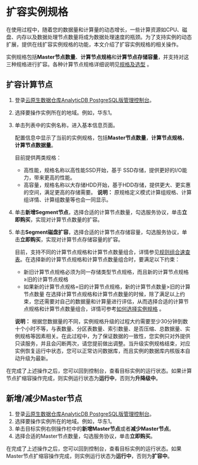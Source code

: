 # 扩容实例规格

在使用过程中，随着您的数据量和计算量的动态增长，一些计算资源如CPU、磁盘、内存以及数据处理节点数量将成为数据处理速度的瓶颈。为了支持实例的动态扩展，提供在线扩容实例规格的功能，本文介绍了扩容实例规格的相关操作。

实例规格包括**Master节点数量**、**计算节点规格**和**计算节点存储容量**，并支持对这三种规格进行扩容。各种计算节点规格详细说明见[规格及选型](/intl.zh-CN/规格和定价/规格及选型.md) 。

## 扩容计算节点

1.  登录[云原生数据仓库AnalyticDB PostgreSQL版管理控制台](https://gpdbnext.console.aliyun.com/gpdb/cn-hangzhou/list)。
2.  选择要操作实例所在的地域。例如，华东1。
3.  单击列表中的实例名称，进入基本信息页面。

    配置信息中显示了当前的实例规格，包括**Master节点数量**，**计算节点规格**，**计算节点数据量**。

    目前提供两类规格：

    -   高性能，规格名称以高性能SSD开始，基于 SSD存储，提供更好的I/O能力，带来更高的性能。
    -   高容量，规格名称以大存储HDD开始，基于HDD存储，提供更大、更实惠的空间，满足更高的存储需要。
    **说明：** 原规格定义模式计算组规格、计算组详情、计算组数量等也会一同显示。

4.  单击**新增Segment节点**，选择合适的计算节点数量，勾选服务协议，单击**立即购买**，实现对计算节点数量的扩容。
5.  单击**Segment磁盘扩容**，选择合适的计算节点存储容量，勾选服务协议，单击**立即购买**，实现对计算节点存储容量的扩容。

    目前，支持不同的计算节点规格和计算节点数量组合，详情参见[规则组合速查表](https://www.aliyun.com/price/product#/gpdb/detail)。在选择新的计算节点规格和计算节点数量组合时，要满足以下约束：

    -   新旧计算节点规格必须为同一存储类型节点规格，而且新的计算节点规格≥旧的计算节点规格
    -   如果新的计算节点规格=旧的计算节点规格，新的计算节点数量\>旧的计算节点数量
    在选择计算节点规格和计算节点数量的时候，除了满足以上约束，您还需要对自己的数据量和计算量进行评估，从而选择合适的计算节点规格和计算节点数量组合，详情可参考[如何选择实例规格](/intl.zh-CN/常见问题/如何选择实例规格？.md) 。

    **说明：** 根据您数据量的不同，实例规格升级的过程大约需要至少30分钟到数十个小时不等，与表数量、分区表数量、索引数量、是否压缩、总数据量、实例规格等因素相关。在此过程中，为了保证数据的一致性，您实例只对外提供只读服务，并且会闪断两次，请您提前做出调整。当升级实例规格结束，对应实例恢复运行中状态，您可以正常访问数据库，而且实例的数据库内核版本自动升级为最新。


在完成了上述操作之后，您可以回到控制台，查看目标实例的运行状态。如果计算节点扩缩容操作完成，则实例运行状态为**运行中**，否则为**升降级中**。

## 新增/减少Master节点

1.  登录[云原生数据仓库AnalyticDB PostgreSQL版管理控制台](https://gpdbnext.console.aliyun.com/gpdb/cn-hangzhou/list)。
2.  选择要操作实例所在的地域。例如，华东1。
3.  单击目标实例右侧操作栏中的**新增Master节点**或者**减少Master节点**。
4.  选择合适的Master节点数量，勾选服务协议，单击**立即购买**。

在完成了上述操作之后，您可以回到控制台，查看目标实例的运行状态。如果Master节点扩缩容操作完成，则实例运行状态为**运行中**，否则为**扩容中**。

